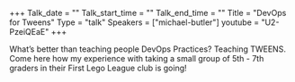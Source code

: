 +++
Talk_date = ""
Talk_start_time = ""
Talk_end_time = ""
Title = "DevOps for Tweens"
Type = "talk"
Speakers = ["michael-butler"]
youtube = "U2-PzeiQEaE"
+++

What’s better than teaching people DevOps Practices? Teaching TWEENS. Come here how my experience with taking a small group of 5th - 7th graders in their First Lego League club is going!

